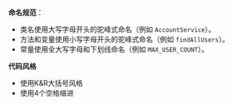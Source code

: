 **命名规范**：

- 类名使用大写字母开头的驼峰式命名（例如 `AccountService`）。
- 方法和变量使用小写字母开头的驼峰式命名（例如 `findAllUsers`）。
- 常量使用全大写字母和下划线命名（例如 `MAX_USER_COUNT`）。

**代码风格**

- 使用K&R大括号风格
- 使用4个空格缩进